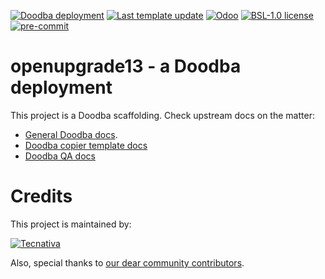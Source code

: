 [![Doodba deployment](https://img.shields.io/badge/deployment-doodba-informational)](https://github.com/Tecnativa/doodba)
[![Last template update](https://img.shields.io/badge/last%20template%20update-v4.1.0-informational)](https://github.com/Tecnativa/doodba-copier-template/tree/v4.1.0)
[![Odoo](https://img.shields.io/badge/odoo-v13.0-a3478a)](https://github.com/odoo/odoo/tree/13.0)
[![BSL-1.0 license](https://img.shields.io/badge/license-BSL--1.0-success})](LICENSE)
[![pre-commit](https://img.shields.io/badge/pre--commit-enabled-brightgreen?logo=pre-commit&logoColor=white)](https://pre-commit.com/)

# openupgrade13 - a Doodba deployment

This project is a Doodba scaffolding. Check upstream docs on the matter:

- [General Doodba docs](https://github.com/Tecnativa/doodba).
- [Doodba copier template docs](https://github.com/Tecnativa/doodba-copier-template)
- [Doodba QA docs](https://github.com/Tecnativa/doodba-qa)

# Credits

This project is maintained by:

[![Tecnativa](https://www.tecnativa.com/r/H3p)](https://www.tecnativa.com/r/bb4)

Also, special thanks to
[our dear community contributors](https://github.com/Tecnativa/doodba-copier-template/graphs/contributors).
